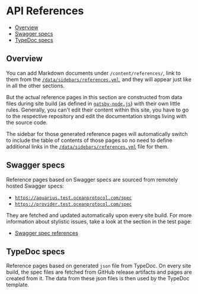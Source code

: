 # API References

- [Overview](#Overview)
- [Swagger specs](#Swagger-specs)
- [TypeDoc specs](#TypeDoc-specs)

## Overview

You can add Markdown documents under `/content/references/`, link to them from the [`/data/sidebars/references.yml`](../data/sidebars/references.yml), and they will appear just like in all the other sections.

But the actual reference pages in this section are constructed from data files during site build (as defined in [`gatsby-node.js`](../gatsby-node.js)) with their own little rules. Generally, you can't edit their content within this site, you have to go to the respective repository and edit the documentation strings living with the source code.

The sidebar for those generated reference pages will automatically switch to include the table of contents of those pages so no need to define additional links in the [`/data/sidebars/references.yml`](../data/sidebars/references.yml) file for them.

## Swagger specs

Reference pages based on Swagger specs are sourced from remotely hosted Swagger specs:

- [`https://aquarius.test.oceanprotocol.com/spec`](https://aquarius.test.oceanprotocol.com/spec)
- [`https://provider.test.oceanprotocol.com/spec`](https://provider.test.oceanprotocol.com/spec)

They are fetched and updated automatically upon every site build. For more information about stylistic issues, take a look at the section in the test page:

- [Swagger spec references](https://docs.oceanprotocol.com/test#swagger-spec-references)

## TypeDoc specs

Reference pages based on generated `json` file from TypeDoc. On every site build, the spec files are fetched from GitHub release artifacts and pages are created from it. The data from these json files is then used by the TypeDoc template.
